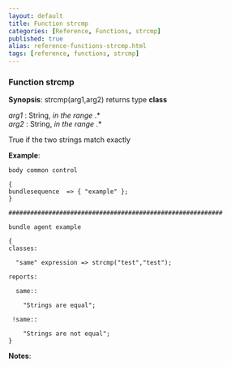 ```yaml
---
layout: default
title: Function strcmp
categories: [Reference, Functions, strcmp]
published: true
alias: reference-functions-strcmp.html
tags: [reference, functions, strcmp]
---
```


### Function strcmp

**Synopsis**: strcmp(arg1,arg2) returns type **class**

  
 *arg1* : String, *in the range* .\*   
 *arg2* : String, *in the range* .\*   

True if the two strings match exactly

**Example**:  
   

```cf3
body common control

{
bundlesequence  => { "example" };
}

###########################################################

bundle agent example

{     
classes:

  "same" expression => strcmp("test","test");

reports:

  same::

    "Strings are equal";

 !same::

    "Strings are not equal";
}
```

**Notes**:  
   
